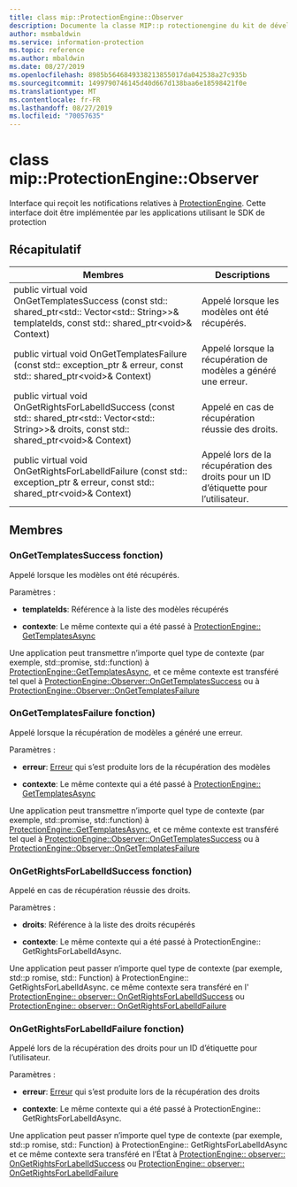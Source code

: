 ```yaml
---
title: class mip::ProtectionEngine::Observer
description: Documente la classe MIP::p rotectionengine du kit de développement logiciel (SDK) Microsoft Information Protection (MIP).
author: msmbaldwin
ms.service: information-protection
ms.topic: reference
ms.author: mbaldwin
ms.date: 08/27/2019
ms.openlocfilehash: 8985b5646849338213855017da042538a27c935b
ms.sourcegitcommit: 1499790746145d40d667d138baa6e18598421f0e
ms.translationtype: MT
ms.contentlocale: fr-FR
ms.lasthandoff: 08/27/2019
ms.locfileid: "70057635"
---
```

# <a name="class-mipprotectionengineobserver"></a>class mip::ProtectionEngine::Observer 
Interface qui reçoit les notifications relatives à [ProtectionEngine](class_mip_protectionengine.md).
Cette interface doit être implémentée par les applications utilisant le SDK de protection
  
## <a name="summary"></a>Récapitulatif
 Membres                        | Descriptions                                
--------------------------------|---------------------------------------------
public virtual void OnGetTemplatesSuccess (const std:: shared_ptr\<std:: Vector\<std:: String\>\>& templateIds, const std:: shared_ptr\<void\>& Context)  |  Appelé lorsque les modèles ont été récupérés.
public virtual void OnGetTemplatesFailure (const std:: exception_ptr & erreur, const std:: shared_ptr\<void\>& Context)  |  Appelé lorsque la récupération de modèles a généré une erreur.
public virtual void OnGetRightsForLabelIdSuccess (const std:: shared_ptr\<std:: Vector\<std:: String\>\>& droits, const std:: shared_ptr\<void\>& Context)  |  Appelé en cas de récupération réussie des droits.
public virtual void OnGetRightsForLabelIdFailure (const std:: exception_ptr & erreur, const std:: shared_ptr\<void\>& Context)  |  Appelé lors de la récupération des droits pour un ID d’étiquette pour l’utilisateur.
  
## <a name="members"></a>Membres
  
### <a name="ongettemplatessuccess-function"></a>OnGetTemplatesSuccess fonction)
Appelé lorsque les modèles ont été récupérés.

Paramètres :  
* **templateIds**: Référence à la liste des modèles récupérés 


* **contexte**: Le même contexte qui a été passé à [ProtectionEngine:: GetTemplatesAsync](class_mip_protectionengine.md#gettemplatesasync-function)


Une application peut transmettre n’importe quel type de contexte (par exemple, std::promise, std::function) à [ProtectionEngine::GetTemplatesAsync](class_mip_protectionengine.md#gettemplatesasync-function), et ce même contexte est transféré tel quel à [ProtectionEngine::Observer::OnGetTemplatesSuccess](class_mip_protectionengine_observer.md#ongettemplatessuccess-function) ou à [ProtectionEngine::Observer::OnGetTemplatesFailure](class_mip_protectionengine_observer.md#ongettemplatesfailure-function)
  
### <a name="ongettemplatesfailure-function"></a>OnGetTemplatesFailure fonction)
Appelé lorsque la récupération de modèles a généré une erreur.

Paramètres :  
* **erreur**: [Erreur](class_mip_error.md) qui s’est produite lors de la récupération des modèles 


* **contexte**: Le même contexte qui a été passé à [ProtectionEngine:: GetTemplatesAsync](class_mip_protectionengine.md#gettemplatesasync-function)


Une application peut transmettre n’importe quel type de contexte (par exemple, std::promise, std::function) à [ProtectionEngine::GetTemplatesAsync](class_mip_protectionengine.md#gettemplatesasync-function), et ce même contexte est transféré tel quel à [ProtectionEngine::Observer::OnGetTemplatesSuccess](class_mip_protectionengine_observer.md#ongettemplatessuccess-function) ou à [ProtectionEngine::Observer::OnGetTemplatesFailure](class_mip_protectionengine_observer.md#ongettemplatesfailure-function)
  
### <a name="ongetrightsforlabelidsuccess-function"></a>OnGetRightsForLabelIdSuccess fonction)
Appelé en cas de récupération réussie des droits.

Paramètres :  
* **droits**: Référence à la liste des droits récupérés 


* **contexte**: Le même contexte qui a été passé à ProtectionEngine:: GetRightsForLabelIdAsync.


Une application peut passer n’importe quel type de contexte (par exemple, std::p romise, std:: Function) à ProtectionEngine:: GetRightsForLabelIdAsync. ce même contexte sera transféré en l' [ProtectionEngine:: observer:: OnGetRightsForLabelIdSuccess](class_mip_protectionengine_observer.md#ongetrightsforlabelidsuccess-function) ou [ProtectionEngine:: observer:: OnGetRightsForLabelIdFailure](class_mip_protectionengine_observer.md#ongetrightsforlabelidfailure-function)
  
### <a name="ongetrightsforlabelidfailure-function"></a>OnGetRightsForLabelIdFailure fonction)
Appelé lors de la récupération des droits pour un ID d’étiquette pour l’utilisateur.

Paramètres :  
* **erreur**: [Erreur](class_mip_error.md) qui s’est produite lors de la récupération des droits 


* **contexte**: Le même contexte qui a été passé à ProtectionEngine:: GetRightsForLabelIdAsync.


Une application peut passer n’importe quel type de contexte (par exemple, std::p romise, std:: Function) à ProtectionEngine:: GetRightsForLabelIdAsync et ce même contexte sera transféré en l’État à [ProtectionEngine:: observer:: OnGetRightsForLabelIdSuccess](class_mip_protectionengine_observer.md#ongetrightsforlabelidsuccess-function) ou [ProtectionEngine:: observer:: OnGetRightsForLabelIdFailure](class_mip_protectionengine_observer.md#ongetrightsforlabelidfailure-function)